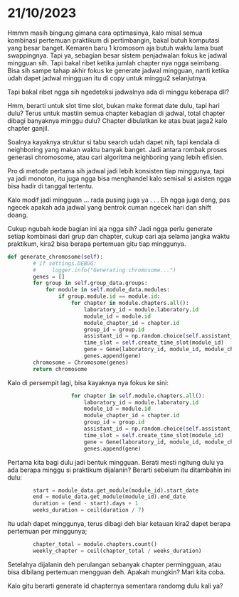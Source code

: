 # 21/10/2023

Hmmm masih bingung gimana cara optimasinya, kalo misal semua kombinasi pertemuan praktikum di pertimbangin, bakal butuh komputasi yang besar banget. Kemaren baru 1 kromosom aja butuh waktu lama buat swappingnya. Tapi ya, sebagian besar sistem penjadwalan fokus ke jadwal mingguan sih. Tapi bakal ribet ketika jumlah chapter nya ngga seimbang. Bisa sih sampe tahap akhir fokus ke generate jadwal mingguan, nanti ketika udah dapet jadwal mingguan itu di copy untuk minggu2 selanjutnya.

Tapi bakal ribet ngga sih ngedeteksi jadwalnya ada di minggu keberapa dll?

Hmm, berarti untuk slot time slot, bukan make format date dulu, tapi hari dulu?
Terus untuk mastiin semua chapter kebagian di jadwal, total chapter dibagi banyaknya minggu dulu? Chapter dibulatkan ke atas buat jaga2 kalo chapter ganjil.

Soalnya kayaknya struktur si tabu search udah dapet nih, tapi kendala di neighboring yang makan waktu banyak banget. Jadi antara rombak proses generasi chromosome, atau cari algoritma neighboring yang lebih efisien.

Pro di metode pertama sih jadwal jadi lebih konsisten tiap minggunya, tapi ya jadi monoton, itu juga ngga bisa menghandel kalo semisal si asisten ngga bisa hadir di tanggal tertentu.

Kalo modif jadi mingguan ... rada pusing juga ya . . .
Eh ngga juga deng, pas ngecek apakah ada jadwal yang bentrok cuman ngecek hari dan shift doang. 

Cukup ngubah kode bagian ini aja ngga sih? Jadi ngga perlu generate setiap kombinasi dari grup dan chapter, cukup cari aja selama jangka waktu praktikum, kira2 bisa berapa pertemuan gitu tiap minggunya.

``` Python
def generate_chromosome(self):
        # if settings.DEBUG:
        #     logger.info("Generating chromosome...")
        genes = []
        for group in self.group_data.groups:
            for module in self.module_data.modules:
                if group.module.id == module.id:
                    for chapter in module.chapters.all():
                        laboratory_id = module.laboratory.id
                        module_id = module.id
                        module_chapter_id = chapter.id
                        group_id = group.id
                        assistant_id = np.random.choice(self.assistant_by_lab[laboratory_id])
                        time_slot = self.create_time_slot(module_id)
                        gene = Gene(laboratory_id, module_id, module_chapter_id, group_id, assistant_id, time_slot)
                        genes.append(gene)
        chromosome = Chromosome(genes)
        return chromosome
```

Kalo di persempit lagi, bisa kayaknya nya fokus ke sini:
``` Python
                    for chapter in self.module.chapters.all():
                        laboratory_id = module.laboratory.id
                        module_id = module.id
                        module_chapter_id = chapter.id
                        group_id = group.id
                        assistant_id = np.random.choice(self.assistant_by_lab[laboratory_id])
                        time_slot = self.create_time_slot(module_id)
                        gene = Gene(laboratory_id, module_id, module_chapter_id, group_id, assistant_id, time_slot)
                        genes.append(gene)
```

Pertama kita bagi dulu jadi bentuk mingguan. Berati mesti ngitung dulu ya ada berapa minggu si praktikum dijalanin?
Berarti sebelum itu ditambahin ini dulu:
``` Python
        start = module_data.get_module(module_id).start_date
        end = module_data.get_module(module_id).end_date
        duration = (end - start).days + 1
        weeks_duration = ceil(duration / 7)
```

Itu udah dapet minggunya, terus dibagi deh biar ketauan kira2 dapet berapa pertemuan per minggunya;
``` Python
		chapter_total = module.chapters.count()
		weekly_chapter = ceil(chapter_total / weeks_duration)
```

Setelahya dijalanin deh perulangan sebanyak chapter permingguan, atau bisa dibilang pertemuan mengguan deh.
Apakah mungkin? Mari kita coba.

Kalo gitu berarti generate id chapternya sementara randomg dulu kali ya?